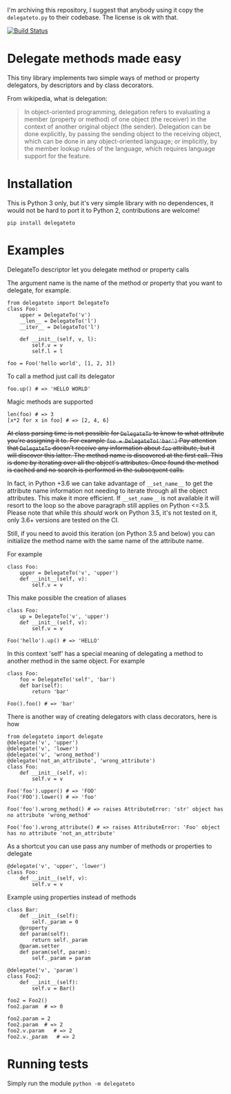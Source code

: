 I'm archiving this repository, I suggest that anybody using it copy the `delegateto.py`
to their codebase. The license is ok with that.

[![Build Status](https://travis-ci.org/dhilst/delegate.svg?branch=master)](https://travis-ci.org/dhilst/delegate)
# Delegate methods made easy

This tiny library implements two simple ways of method or property delegators, by descriptors
and by class decorators.

From wikipedia, what is delegation:
> In object-oriented programming, delegation refers to evaluating a member
> (property or method) of one object (the receiver) in the context of another
> original object (the sender). Delegation can be done explicitly, by passing
> the sending object to the receiving object, which can be done in any
> object-oriented language; or implicitly, by the member lookup rules of the
> language, which requires language support for the feature.

# Installation

This is Python 3 only, but it's very simple library with no dependences, it would not be hard to port it to Python 2, contributions are welcome!

    pip install delegateto

# Examples

DelegateTo descriptor let you delegate method or property calls

The argument name is the name of the method or property that you want to
delegate, for example.

    from delegateto import DelegateTo
    class Foo:
        upper = DelegateTo('v')
        __len__ = DelegateTo('l')
        __iter__ = DelegateTo('l')

        def __init__(self, v, l):
            self.v = v
            self.l = l

    foo = Foo('hello world', [1, 2, 3])

To call a method just call its delegator

    foo.up() # => 'HELLO WORLD'

Magic methods are supported

    len(foo) # => 3
    [x*2 for x in foo] # => [2, 4, 6]


~~At class parsing time is not possible for `DelegateTo` to know to what
attribute you're assigning it to. For example `foo = DelegateTo('bar')` Pay
attention that `DelegateTo` doesn't receive any information about `foo`
attribute, but it will discover this latter.  The method name is discovered at
the first call. This is done by iterating over all the object's attributes.
Once found the method is cached and no search is performed in the subsequent
calls.~~

In fact, in Python +3.6 we can take advantage of `__set_name__` to get the
attribute name information not needing to iterate through all the object attributes.
This make it more efficient. If `__set_name__` is not available it will resort to
the loop so the above paragraph still applies on Python <=3.5. Please note that
while this *should* work on Python 3.5, it's not tested on it, only 3.6+ versions
are tested on the CI.

Still, if you need to avoid this iteration (on Python 3.5 and below) you can initialize
the method name with the same name of the attribute name.

For example

    class Foo:
        upper = DelegateTo('v', 'upper')
        def __init__(self, v):
            self.v = v


This make possible the creation of aliases

    class Foo:
        up = DelegateTo('v', 'upper')
        def __init__(self, v):
            self.v = v

    Foo('hello').up() # => 'HELLO'

In this context 'self' has a special meaning of 
delegating a method to another method in the same 
object. For example 

    class Foo:
        foo = DelegateTo('self', 'bar')
        def bar(self):
            return 'bar'

    Foo().foo() # => 'bar'


There is another way of creating delegators with class decorators, here is how 

    from delegateto import delegate
    @delegate('v', 'upper')
    @delegate('v', 'lower')
    @delegate('v', 'wrong_method')
    @delegate('not_an_attribute', 'wrong_attribute')
    class Foo:
        def __init__(self, v):
            self.v = v

    Foo('foo').upper() # => 'FOO'
    Foo('FOO').lower() # => 'foo'

    Foo('foo').wrong_method() # => raises AttributeError: 'str' object has no attribute 'wrong_method'

    Foo('foo').wrong_attribute() # => raises AttributeError: 'Foo' object has no attribute 'not_an_attribute'

As a shortcut you can use pass any number of methods or properties to delegate 

    @delegate('v', 'upper', 'lower')
    class Foo:
        def __init__(self, v):
            self.v = v

Example using properties instead of methods

    class Bar:
        def __init__(self):
            self._param = 0
        @property
        def param(self):
            return self._param
        @param.setter
        def param(self, param):
            self._param = param

    @delegate('v', 'param')
    class Foo2:
        def __init__(self):
            self.v = Bar()

    foo2 = Foo2()
    foo2.param  # => 0
    
    foo2.param = 2
    foo2.param  # => 2
    foo2.v.param   # => 2
    foo2.v._param   # => 2
 

# Running tests

Simply run the module `python -m delegateto`
